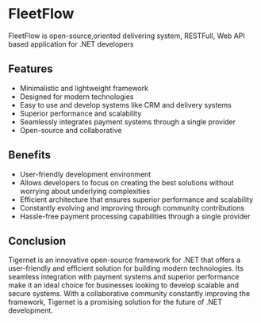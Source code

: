 # FleetFlow
FleetFlow is open-source,oriented delivering system, RESTFull, Web API based application for .NET developers 

## Features
- Minimalistic and lightweight framework
- Designed for modern technologies
- Easy to use and develop systems like CRM and delivery systems
- Superior performance and scalability
- Seamlessly integrates payment systems through a single provider
- Open-source and collaborative
## Benefits
- User-friendly development environment
- Allows developers to focus on creating the best solutions without worrying about underlying complexities
- Efficient architecture that ensures superior performance and scalability
- Constantly evolving and improving through community contributions
- Hassle-free payment processing capabilities through a single provider
## Conclusion
Tigernet is an innovative open-source framework for .NET that offers a user-friendly and efficient solution for building modern technologies. Its seamless integration with payment systems and superior performance make it an ideal choice for businesses looking to develop scalable and secure systems. With a collaborative community constantly improving the framework, Tigernet is a promising solution for the future of .NET development.
